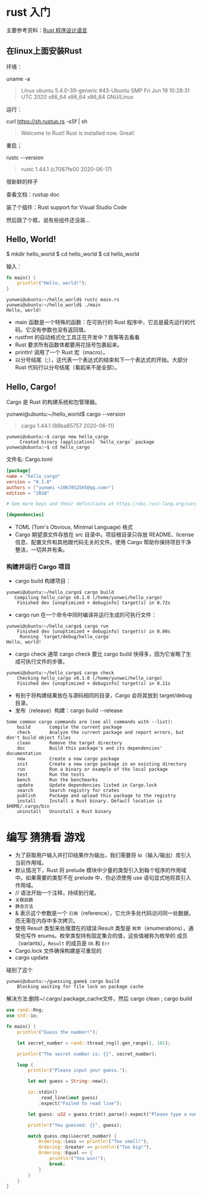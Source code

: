 # rust 入门

主要参考资料：[Rust 程序设计语言](https://kaisery.github.io/trpl-zh-cn/)

## 在linux上面安装Rust

环境：

uname -a

> Linux ubuntu 5.4.0-39-generic #43-Ubuntu SMP Fri Jun 19 10:28:31 UTC 2020 x86_64 x86_64 x86_64 GNU/Linux

运行：

curl https://sh.rustup.rs -sSf | sh

> Welcome to Rust!
> Rust is installed now. Great!

重启；

rustc --version

>rustc 1.44.1 (c7087fe00 2020-06-17)

很新鲜的样子

查看文档：rustup doc 

装了个插件：Rust support for Visual Studio Code

然后跳了个框，说有些组件还没装...

## Hello, World!

$ mkdir hello_world
$ cd hello_world
$ cd hello_world

输入：

```rs
fn main() {
    println!("Hello, world!");
}
```
```
yunwei@ubuntu:~/hello_world$ rustc main.rs
yunwei@ubuntu:~/hello_world$ ./main
Hello, world!
```

- main 函数是一个特殊的函数：在可执行的 Rust 程序中，它总是最先运行的代码。它没有参数也没有返回值。
- rustfmt 的自动格式化工具正在开发中？我等等去看看
- Rust 要求所有函数体都要用花括号包裹起来。
- println! 调用了一个 Rust 宏（macro）。
- 以分号结尾（;），这代表一个表达式的结束和下一个表达式的开始。大部分 Rust 代码行以分号结尾（看起来不是全部）。

## Hello, Cargo!

Cargo 是 Rust 的构建系统和包管理器。

yunwei@ubuntu:~/hello_world$ cargo --version

> cargo 1.44.1 (88ba85757 2020-06-11)

```
yunwei@ubuntu:~$ cargo new hello_cargo
     Created binary (application) `hello_cargo` package
yunwei@ubuntu:~$ cd hello_cargo
```

文件名: Cargo.toml

```toml
[package]
name = "hello_cargo"
version = "0.1.0"
authors = ["yunwei <1067852565@qq.com>"]
edition = "2018"

# See more keys and their definitions at https://doc.rust-lang.org/cargo/reference/manifest.html

[dependencies]

```

- TOML (Tom's Obvious, Minimal Language) 格式
- Cargo 期望源文件存放在 src 目录中。项目根目录只存放 README、license 信息、配置文件和其他跟代码无关的文件。使用 Cargo 帮助你保持项目干净整洁，一切井井有条。

### 构建并运行 Cargo 项目

- cargo build 构建项目：

```
yunwei@ubuntu:~/hello_cargo$ cargo build
   Compiling hello_cargo v0.1.0 (/home/yunwei/hello_cargo)
    Finished dev [unoptimized + debuginfo] target(s) in 0.72s
```

- cargo run 在一个命令中同时编译并运行生成的可执行文件：

```
yunwei@ubuntu:~/hello_cargo$ cargo run
    Finished dev [unoptimized + debuginfo] target(s) in 0.00s
     Running `target/debug/hello_cargo`
Hello, world!
```

- cargo check 通常 cargo check 要比 cargo build 快得多，因为它省略了生成可执行文件的步骤。

```
yunwei@ubuntu:~/hello_cargo$ cargo check
    Checking hello_cargo v0.1.0 (/home/yunwei/hello_cargo)
    Finished dev [unoptimized + debuginfo] target(s) in 0.11s
```

- 有别于将构建结果放在与源码相同的目录，Cargo 会将其放到 target/debug 目录。
- 发布（release）构建：cargo build --release

```
Some common cargo commands are (see all commands with --list):
    build       Compile the current package
    check       Analyze the current package and report errors, but don't build object files
    clean       Remove the target directory
    doc         Build this package's and its dependencies' documentation
    new         Create a new cargo package
    init        Create a new cargo package in an existing directory
    run         Run a binary or example of the local package
    test        Run the tests
    bench       Run the benchmarks
    update      Update dependencies listed in Cargo.lock
    search      Search registry for crates
    publish     Package and upload this package to the registry
    install     Install a Rust binary. Default location is $HOME/.cargo/bin
    uninstall   Uninstall a Rust binary
```

# 编写 猜猜看 游戏

- 为了获取用户输入并打印结果作为输出，我们需要将 io（输入/输出）库引入当前作用域。
- 默认情况下，Rust 将 prelude 模块中少量的类型引入到每个程序的作用域中。如果需要的类型不在 prelude 中，你必须使用 use 语句显式地将其引入作用域。
- // 语法开始一个注释，持续到行尾。
- `关联函数`
- `静态方法`
- & 表示这个参数是一个 `引用`（reference），它允许多处代码访问同一处数据，而无需在内存中多次拷贝。
- 使用 Result 类型来处理潜在的错误:Result 类型是 `枚举`（enumerations），通常也写作 enums。枚举类型持有固定集合的值，这些值被称为枚举的 成员（variants）。`Result` 的成员是 `Ok` 和 `Err`
- Cargo.lock 文件确保构建是可重现的
- cargo update 

碰到了这个

```
yunwei@ubuntu:~/guessing_game$ cargo build
    Blocking waiting for file lock on package cache
```


解决方法:删除~/.cargo/.package_cache文件，然后 cargo clean ; cargo build 

```rs
use rand::Rng;
use std::io;

fn main() {
    println!("Guess the number!");

    let secret_number = rand::thread_rng().gen_range(1, 101);

    println!("The secret number is: {}", secret_number);

    loop {
        println!("Please input your guess.");

        let mut guess = String::new();

        io::stdin()
            .read_line(&mut guess)
            .expect("Failed to read line");

        let guess: u32 = guess.trim().parse().expect("Please type a number!");

        println!("You guessed: {}", guess);

        match guess.cmp(&secret_number) {
            Ordering::Less => println!("Too small!"),
            Ordering::Greater => println!("Too big!"),
            Ordering::Equal => {
                println!("You win!");
                break;
            }
        }
    }
}
```

